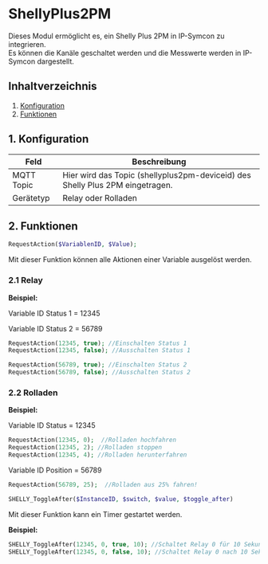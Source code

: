 # ShellyPlus2PM
   Dieses Modul ermöglicht es, ein Shelly Plus 2PM in IP-Symcon zu integrieren.\
   Es können die Kanäle geschaltet werden und die Messwerte werden in IP-Symcon dargestellt.
    
   ## Inhaltverzeichnis
   1. [Konfiguration](#1-konfiguration)
   2. [Funktionen](#2-funktionen)
   
   ## 1. Konfiguration
   
   Feld | Beschreibung
   ------------ | ----------------
   MQTT Topic | Hier wird das Topic (shellyplus2pm-deviceid) des Shelly Plus 2PM  eingetragen.
   Gerätetyp      | Relay oder Rolladen

   ## 2. Funktionen
   
   ```php
   RequestAction($VariablenID, $Value);
   ```

   Mit dieser Funktion können alle Aktionen einer Variable ausgelöst werden.
  
   ### 2.1 Relay

   **Beispiel:**

   Variable ID Status 1  = 12345

   Variable ID Status 2  = 56789
   ```php
   RequestAction(12345, true); //Einschalten Status 1
   RequestAction(12345, false); //Ausschalten Status 1

   RequestAction(56789, true); //Einschalten Status 2
   RequestAction(56789, false); //Ausschalten Status 2
   ```
   
  ### 2.2 Rolladen

   **Beispiel:**
   
   Variable ID Status = 12345
   ```php
   RequestAction(12345, 0);  //Rolladen hochfahren
   RequestAction(12345, 2); //Rolladen stoppen
   RequestAction(12345, 4); //Rolladen herunterfahren
   ```

   Variable ID Position = 56789
   ```php
   RequestAction(56789, 25);  //Rolladen aus 25% fahren!
   ```

   ```php
   SHELLY_ToggleAfter($InstanceID, $switch, $value, $toggle_after)
   ```
   Mit dieser Funktion kann ein Timer gestartet werden.

   **Beispiel:**

   ```php
   SHELLY_ToggleAfter(12345, 0, true, 10); //Schaltet Relay 0 für 10 Sekunden auf ein.
   SHELLY_ToggleAfter(12345, 0, false, 10); //Schaltet Relay 0 nach 10 Sekunden auf ein.
   ```